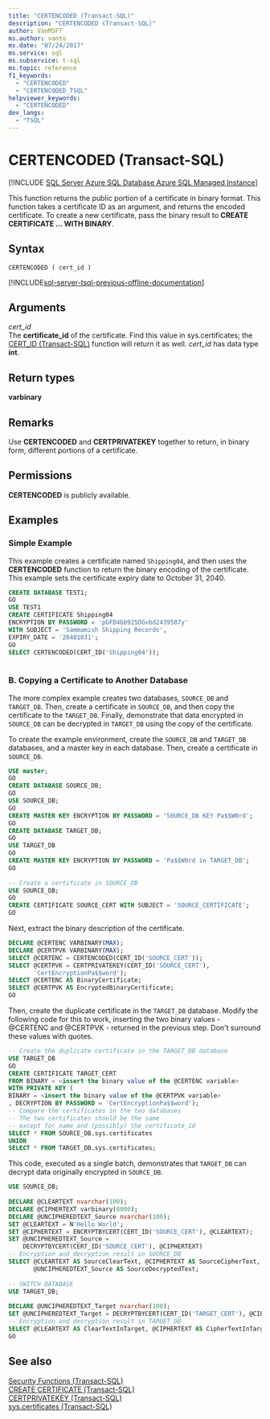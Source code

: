 ```yaml
---
title: "CERTENCODED (Transact-SQL)"
description: "CERTENCODED (Transact-SQL)"
author: VanMSFT
ms.author: vanto
ms.date: "07/24/2017"
ms.service: sql
ms.subservice: t-sql
ms.topic: reference
f1_keywords:
  - "CERTENCODED"
  - "CERTENCODED_TSQL"
helpviewer_keywords:
  - "CERTENCODED"
dev_langs:
  - "TSQL"
---
```

# CERTENCODED (Transact-SQL)
[!INCLUDE [SQL Server Azure SQL Database Azure SQL Managed Instance](../../includes/applies-to-version/sql-asdb-asdbmi.md)]

This function returns the public portion of a certificate in binary format. This function takes a certificate ID as an argument, and returns the encoded certificate. To create a new certificate, pass the binary result to **CREATE CERTIFICATE ... WITH BINARY**.
  
## Syntax  
  
```syntaxsql
CERTENCODED ( cert_id )  
```  
  
[!INCLUDE[sql-server-tsql-previous-offline-documentation](../../includes/sql-server-tsql-previous-offline-documentation.md)]

## Arguments
*cert_id*  
The **certificate_id** of the certificate. Find this value in sys.certificates; the [CERT_ID &#40;Transact-SQL&#41;](../../t-sql/functions/cert-id-transact-sql.md) function will return it as well. *cert_id* has data type **int**.
  
## Return types
**varbinary**
  
## Remarks  
Use **CERTENCODED** and **CERTPRIVATEKEY** together to return, in binary form, different portions of a certificate.
  
## Permissions  
**CERTENCODED** is publicly available.
  
## Examples  
  
### Simple Example  
This example creates a certificate named `Shipping04`, and then uses the **CERTENCODED** function to return the binary encoding of the certificate. This example sets the certificate expiry date to October 31, 2040.
  
```sql
CREATE DATABASE TEST1;
GO
USE TEST1
CREATE CERTIFICATE Shipping04
ENCRYPTION BY PASSWORD = 'pGFD4bb925DGvbd2439587y'
WITH SUBJECT = 'Sammamish Shipping Records',
EXPIRY_DATE = '20401031';
GO
SELECT CERTENCODED(CERT_ID('Shipping04'));
  
```  
  
### B. Copying a Certificate to Another Database  
The more complex example creates two databases, `SOURCE_DB` and `TARGET_DB`. Then, create a certificate in `SOURCE_DB`, and then copy the certificate to the `TARGET_DB`. Finally, demonstrate that data encrypted in `SOURCE_DB` can be decrypted in `TARGET_DB` using the copy of the certificate.
  
To create the example environment, create the `SOURCE_DB` and `TARGET_DB` databases, and a master key in each database. Then, create a certificate in `SOURCE_DB`.
  
```sql
USE master;  
GO  
CREATE DATABASE SOURCE_DB;  
GO  
USE SOURCE_DB;  
GO  
CREATE MASTER KEY ENCRYPTION BY PASSWORD = 'S0URCE_DB KEY Pa$$W0rd';  
GO  
CREATE DATABASE TARGET_DB;  
GO  
USE TARGET_DB  
GO  
CREATE MASTER KEY ENCRYPTION BY PASSWORD = 'Pa$$W0rd in TARGET_DB';  
GO  
  
-- Create a certificate in SOURCE_DB  
USE SOURCE_DB;  
GO  
CREATE CERTIFICATE SOURCE_CERT WITH SUBJECT = 'SOURCE_CERTIFICATE';  
GO  
```  
  
Next, extract the binary description of the certificate.
  
```sql
DECLARE @CERTENC VARBINARY(MAX);  
DECLARE @CERTPVK VARBINARY(MAX);  
SELECT @CERTENC = CERTENCODED(CERT_ID('SOURCE_CERT'));  
SELECT @CERTPVK = CERTPRIVATEKEY(CERT_ID('SOURCE_CERT'),  
       'CertEncryptionPa$$word');  
SELECT @CERTENC AS BinaryCertificate;  
SELECT @CERTPVK AS EncryptedBinaryCertificate;  
GO  
```  
  
Then, create the duplicate certificate in the `TARGET_DB` database. Modify the following code for this to work, inserting the two binary values - @CERTENC and @CERTPVK - returned in the previous step. Don't surround these values with quotes.
  
```sql
-- Create the duplicate certificate in the TARGET_DB database  
USE TARGET_DB  
GO  
CREATE CERTIFICATE TARGET_CERT  
FROM BINARY = <insert the binary value of the @CERTENC variable>  
WITH PRIVATE KEY (  
BINARY = <insert the binary value of the @CERTPVK variable>  
, DECRYPTION BY PASSWORD = 'CertEncryptionPa$$word');  
-- Compare the certificates in the two databases  
-- The two certificates should be the same   
-- except for name and (possibly) the certificate_id  
SELECT * FROM SOURCE_DB.sys.certificates  
UNION  
SELECT * FROM TARGET_DB.sys.certificates;  
```  
  
This code, executed as a single batch, demonstrates that `TARGET_DB` can decrypt data originally encrypted in `SOURCE_DB`.
  
```sql
USE SOURCE_DB;  
  
DECLARE @CLEARTEXT nvarchar(100);  
DECLARE @CIPHERTEXT varbinary(8000);  
DECLARE @UNCIPHEREDTEXT_Source nvarchar(100);  
SET @CLEARTEXT = N'Hello World';  
SET @CIPHERTEXT = ENCRYPTBYCERT(CERT_ID('SOURCE_CERT'), @CLEARTEXT);  
SET @UNCIPHEREDTEXT_Source =   
    DECRYPTBYCERT(CERT_ID('SOURCE_CERT'), @CIPHERTEXT)  
-- Encryption and decryption result in SOURCE_DB  
SELECT @CLEARTEXT AS SourceClearText, @CIPHERTEXT AS SourceCipherText,   
       @UNCIPHEREDTEXT_Source AS SourceDecryptedText;  
  
-- SWITCH DATABASE  
USE TARGET_DB;  
  
DECLARE @UNCIPHEREDTEXT_Target nvarchar(100);  
SET @UNCIPHEREDTEXT_Target = DECRYPTBYCERT(CERT_ID('TARGET_CERT'), @CIPHERTEXT);  
-- Encryption and decryption result in TARGET_DB  
SELECT @CLEARTEXT AS ClearTextInTarget, @CIPHERTEXT AS CipherTextInTarget, @UNCIPHEREDTEXT_Target AS DecriptedTextInTarget;   
GO  
```  
  
## See also
[Security Functions &#40;Transact-SQL&#41;](../../t-sql/functions/security-functions-transact-sql.md)  
[CREATE CERTIFICATE &#40;Transact-SQL&#41;](../../t-sql/statements/create-certificate-transact-sql.md)  
[CERTPRIVATEKEY &#40;Transact-SQL&#41;](../../t-sql/functions/certprivatekey-transact-sql.md)  
[sys.certificates &#40;Transact-SQL&#41;](../../relational-databases/system-catalog-views/sys-certificates-transact-sql.md)
  
  
